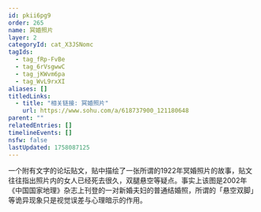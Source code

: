 ```yaml
---
id: pkii6pg9
order: 265
name: 冥婚照片
layer: 2
categoryId: cat_X3JSNomc
tagIds:
  - tag_fRp-FvBe
  - tag_6rVsgwwC
  - tag_jKWvm6pa
  - tag_WvL9rxXI
aliases: []
titledLinks:
  - title: "相关链接: 冥婚照片"
    url: https://www.sohu.com/a/618737900_121180648
parent: ""
relatedEntries: []
timelineEvents: []
nsfw: false
lastUpdated: 1758087125
---
```


一个附有文字的论坛贴文，贴中描绘了一张所谓的1922年冥婚照片的故事，贴文往往指出照片内的女人已经死去很久，双腿悬空等疑点。事实上该图是2002年《中国国家地理》杂志上刊登的一对新婚夫妇的普通结婚照，所谓的「悬空双脚」等诡异现象只是视觉误差与心理暗示的作用。